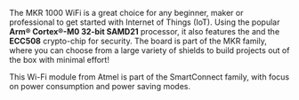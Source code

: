 <FeatureDescription>

The MKR 1000 WiFi is a great choice for any beginner, maker or professional to get started with Internet of Things (IoT). Using the popular <b>Arm® Cortex®-M0 32-bit SAMD21</b> processor, it also features the  and the <b>ECC508</b> crypto-chip for security. The board is part of the MKR family, where you can choose from a large variety of shields to build projects out of the box with minimal effort!

</FeatureDescription>

<FeatureList>
<Feature title="Wi-Fi" image="wifi">

  This Wi-Fi module from Atmel is part of the SmartConnect family, with focus on power consumption and power saving modes.

  <FeatureLink variant="primary" title="Documentation" url="/tutorials/mkr-1000-wifi/mkr-1000-connect-to-wifi"/>
  <FeatureLink variant="secondary" title="library" url="https://www.arduino.cc/reference/en/libraries/wifi101/"/>
</Feature>

</FeatureList>
